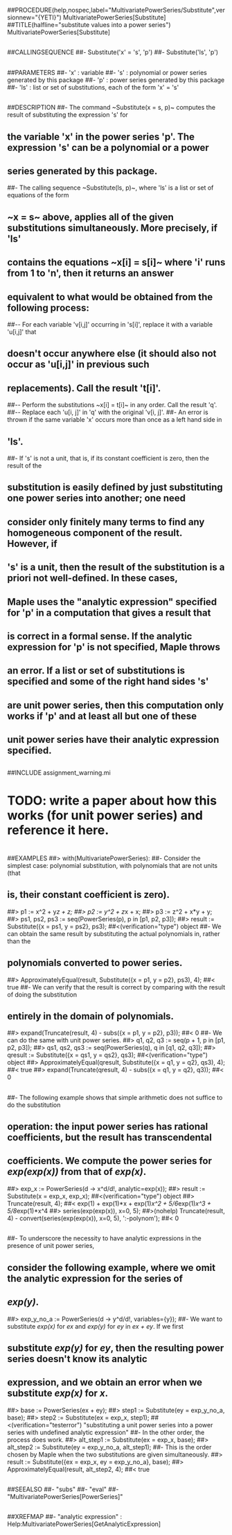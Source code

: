 ##PROCEDURE(help,nospec,label="MultivariatePowerSeries/Substitute",versionnew="{YETI}") MultivariatePowerSeries[Substitute]
##TITLE(halfline="substitute values into a power series") MultivariatePowerSeries[Substitute]
##
##CALLINGSEQUENCE
##- Substitute('x' = 's', 'p')
##- Substitute('ls', 'p')
##
##PARAMETERS
##- 'x' : variable
##- 's' : polynomial or power series generated by this package
##- 'p' : power series generated by this package
##- 'ls' : list or set of substitutions, each of the form 'x' = 's'
##
##DESCRIPTION
##- The command ~Substitute(x = s, p)~ computes the result of substituting the expression 's' for
##  the variable 'x' in the power series 'p'. The expression 's' can be a polynomial or a power
##  series generated by this package.
##- The calling sequence ~Substitute(ls, p)~, where 'ls' is a list or set of equations of the form
##  ~x = s~ above, applies all of the given substitutions simultaneously. More precisely, if 'ls'
##  contains the equations ~x[i] = s[i]~ where 'i' runs from 1 to 'n', then it returns an answer
##  equivalent to what would be obtained from the following process:
##-- For each variable 'v[i,j]' occurring in 's[i]', replace it with a variable 'u[i,j]' that
##   doesn't occur anywhere else (it should also not occur as 'u[i,j]' in previous such
##   replacements). Call the result 't[i]'.
##-- Perform the substitutions ~x[i] = t[i]~ in any order. Call the result 'q'.
##-- Replace each 'u[i, j]' in 'q' with the original 'v[i, j]'.
##- An error is thrown if the same variable 'x' occurs more than once as a left hand side in
##  'ls'.
##- If 's' is not a unit, that is, if its constant coefficient is zero, then the result of the
##  substitution is easily defined by just substituting one power series into another; one need
##  consider only finitely many terms to find any homogeneous component of the result. However, if
##  's' is a unit, then the result of the substitution is a priori not well-defined. In these cases,
##  Maple uses the "analytic expression" specified for 'p' in a computation that gives a result that
##  is correct in a formal sense. If the analytic expression for 'p' is not specified, Maple throws
##  an error. If a list or set of substitutions is specified and some of the right hand sides 's'
##  are unit power series, then this computation only works if 'p' and at least all but one of these
##  unit power series have their analytic expression specified.
##
##INCLUDE assignment_warning.mi
##
#
# TODO: write a paper about how this works (for unit power series) and reference it here.
#
##EXAMPLES
##> with(MultivariatePowerSeries):
##- Consider the simplest case: polynomial substitution, with polynomials that are not units (that
##  is, their constant coefficient is zero).
##> p1 := x^2 + y*z + z;
##> p2 := y^2 + z*x + x;
##> p3 := z^2 + x*y + y;
##> ps1, ps2, ps3 := seq(PowerSeries(p), p in [p1, p2, p3]);
##> result := Substitute({x = ps1, y = ps2}, ps3);
##<(verification="type") object
##- We can obtain the same result by substituting the actual polynomials in, rather than the
##  polynomials converted to power series.
##> ApproximatelyEqual(result, Substitute({x = p1, y = p2}, ps3), 4);
##< true
##- We can verify that the result is correct by comparing with the result of doing the substitution
##  entirely in the domain of polynomials.
##> expand(Truncate(result, 4) - subs({x = p1, y = p2}, p3));
##< 0
##- We can do the same with unit power series.
##> q1, q2, q3 := seq(p + 1, p in [p1, p2, p3]);
##> qs1, qs2, qs3 := seq(PowerSeries(q), q in [q1, q2, q3]);
##> qresult := Substitute({x = qs1, y = qs2}, qs3);
##<(verification="type") object
##> ApproximatelyEqual(qresult, Substitute({x = q1, y = q2}, qs3), 4);
##< true
##> expand(Truncate(qresult, 4) - subs({x = q1, y = q2}, q3));
##< 0
##
##- The following example shows that simple arithmetic does not suffice to do the substitution
##  operation: the input power series has rational coefficients, but the result has transcendental
##  coefficients. We compute the power series for _exp(exp(x))_ from that of _exp(x)_.
##> exp_x := PowerSeries(d -> x^d/d!, analytic=exp(x));
##> result := Substitute(x = exp_x, exp_x);
##<(verification="type") object
##> Truncate(result, 4);
##< exp(1) + exp(1)*x + exp(1)*x^2 + 5/6*exp(1)*x^3 + 5/8*exp(1)*x^4
##> series(exp(exp(x)), x=0, 5);
##>(nohelp) Truncate(result, 4) - convert(series(exp(exp(x)), x=0, 5), ':-polynom');
##< 0
##
##- To underscore the necessity to have analytic expressions in the presence of unit power series,
##  consider the following example, where we omit the analytic expression for the series of
##  _exp(y)_. 
##> exp_y_no_a := PowerSeries(d -> y^d/d!, variables={y});
##- We want to substitute _exp(x)_ for _ex_ and _exp(y)_ for _ey_ in _ex + ey_. If we first
##  substitute _exp(y)_ for _ey_, then the resulting power series doesn't know its analytic
##  expression, and we obtain an error when we substitute _exp(x)_ for _x_.
##> base := PowerSeries(ex + ey);
##> step1 := Substitute(ey = exp_y_no_a, base);
##> step2 := Substitute(ex = exp_x, step1);
##<(verification="testerror") "substituting a unit power series into a power series with undefined analytic expression"
##- In the other order, the process does work.
##> alt_step1 := Substitute(ex = exp_x, base);
##> alt_step2 := Substitute(ey = exp_y_no_a, alt_step1);
##- This is the order chosen by Maple when the two substitutions are given simultaneously.
##> result := Substitute({ex = exp_x, ey = exp_y_no_a}, base);
##> ApproximatelyEqual(result, alt_step2, 4);
##< true
##
##SEEALSO
##- "subs"
##- "eval"
##- "MultivariatePowerSeries[PowerSeries]"
##
##XREFMAP
##- "analytic expression" : Help:MultivariatePowerSeries[GetAnalyticExpression]
##
